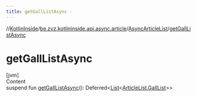 ```yaml
---
title: getGallListAsync -
---
```

//[KotlinInside](../../index.md)/[be.zvz.kotlininside.api.async.article](../index.md)/[AsyncArticleList](index.md)/[getGallListAsync](get-gall-list-async.md)



# getGallListAsync  
[jvm]  
Content  
suspend fun [getGallListAsync](get-gall-list-async.md)(): Deferred<[List](https://kotlinlang.org/api/latest/jvm/stdlib/kotlin.collections/-list/index.html)<[ArticleList.GallList](../../be.zvz.kotlininside.api.article/-article-list/-gall-list/index.md)>>  




